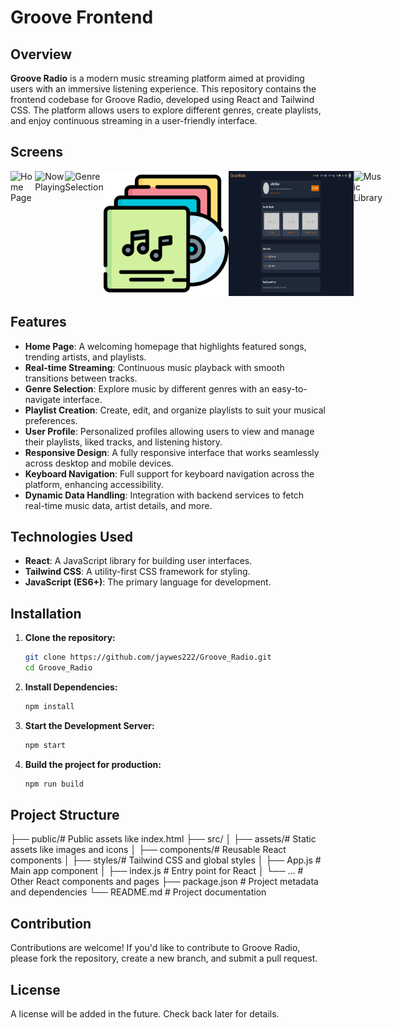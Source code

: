 # Groove Frontend

## Overview

**Groove Radio**  is a modern music streaming platform aimed at providing users with an immersive listening experience. This repository contains the frontend codebase for Groove Radio, developed using React and Tailwind CSS. The platform allows users to explore different genres, create playlists, and enjoy continuous streaming in a user-friendly interface.

## Screens
<div style="display: flex; justify-content: space-between;">
  <img src="src/assets/Home_Page.PNG" alt="Home Page" width="200" />
  <img src="src/assets/Now_Playing.PNG" alt="Now Playing" width="200" /> 
  <img src="src/assets/genres.PNG" alt="Genre Selection" width="200" /> 
  <img src="src/assets/playlist.PNG" alt="Playlist Creation" width="200" /> 
  <img src="src/assets/User_Profile.PNG" alt="User Profile" width="200" /> 
  <img src="src/assets/library.PNG" alt="Music Library" width="200" />
</div>

## Features

- **Home Page**: A welcoming homepage that highlights featured songs, trending artists, and playlists.
- **Real-time Streaming**: Continuous music playback with smooth transitions between tracks.
- **Genre Selection**: Explore music by different genres with an easy-to-navigate interface.
- **Playlist Creation**: Create, edit, and organize playlists to suit your musical preferences.
- **User Profile**:  Personalized profiles allowing users to view and manage their playlists, liked tracks, and listening history.
- **Responsive Design**: A fully responsive interface that works seamlessly across desktop and mobile devices.
- **Keyboard Navigation**: Full support for keyboard navigation across the platform, enhancing accessibility.
- **Dynamic Data Handling**: Integration with backend services to fetch real-time music data, artist details, and more.

## Technologies Used

- **React**: A JavaScript library for building user interfaces.
- **Tailwind CSS**: A utility-first CSS framework for styling.
- **JavaScript (ES6+)**: The primary language for development.

## Installation

1. **Clone the repository:**
   ```bash
   git clone https://github.com/jaywes222/Groove_Radio.git
   cd Groove_Radio

2. **Install Dependencies:**
   ```bash
   npm install

3. **Start the Development Server:**
   ```bash
   npm start

4. **Build the project for production:**
   ```bash
   npm run build

## Project Structure

├── public/# Public assets like index.html
├── src/
│   ├── assets/# Static assets like images and icons
│   ├── components/# Reusable React components
│   ├── styles/# Tailwind CSS and global styles
│   ├── App.js # Main app component
│   ├── index.js # Entry point for React
│   └── ... # Other React components and pages
├── package.json # Project metadata and dependencies
└── README.md # Project documentation

## Contribution

Contributions are welcome! If you'd like to contribute to Groove Radio, please fork the repository, create a new branch, and submit a pull request.

## License

A license will be added in the future. Check back later for details.
